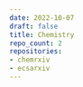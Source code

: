 ```yaml
---
date: 2022-10-07
draft: false
title: Chemistry
repo_count: 2
repositories:
- chemrxiv
- ecsarxiv
---
```



